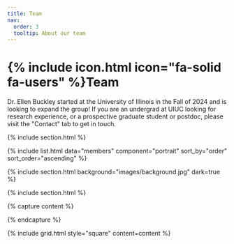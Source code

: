 ```yaml
---
title: Team
nav:
  order: 3
  tooltip: About our team
---
```


# {% include icon.html icon="fa-solid fa-users" %}Team

Dr. Ellen Buckley started at the University of Illinois in the Fall of 2024 and is looking to expand the group! If you are an undergrad at UIUC looking for research experience, or a prospective graduate student or postdoc, please visit the "Contact" tab to get in touch.

{% include section.html %}



{% include list.html data="members" component="portrait"  sort_by="order" sort_order="ascending" %}

{% include section.html background="images/background.jpg" dark=true %}



{% include section.html %}

{% capture content %}

<!-- {% include figure.html image="images/marvin" %}-->
<!-- {% include figure.html image="images/marvin" %}-->
<!-- {% include figure.html image="images/marvin" %}-->

{% endcapture %}

{% include grid.html style="square" content=content %}
